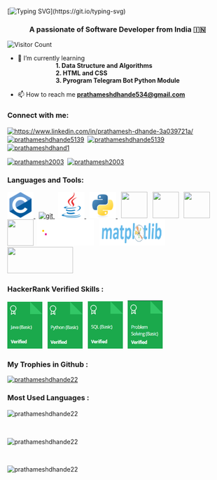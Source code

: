 

<br />

[![Typing SVG](https://readme-typing-svg.herokuapp.com?size=35&duration=6500&color=01F736&width=800&height=60&lines=Hii+There+%F0%9F%91%8B+%2C+It's+Me+Prathamesh+Dhande.;I+love+coding+in+Python+and+Java.;Welcome+%F0%9F%99%8F+To+My+Github+Profile.)](https://git.io/typing-svg)

<h3 align="center">A passionate of Software Developer from India 🇮🇳</h3>

![Visitor Count](https://profile-counter.glitch.me/{prathameshdhande22}/count.svg)

- 🌱 I’m currently learning </br>&nbsp;&nbsp;&nbsp;&nbsp;&nbsp;&nbsp;&nbsp;&nbsp;&nbsp;&nbsp;&nbsp;&nbsp;&nbsp;&nbsp;&nbsp;&nbsp;&nbsp;&nbsp;&nbsp;&nbsp;&nbsp;&nbsp;**1. Data Structure and Algorithms**</br>&nbsp;&nbsp;&nbsp;&nbsp;&nbsp;&nbsp;&nbsp;&nbsp;&nbsp;&nbsp;&nbsp;&nbsp;&nbsp;&nbsp;&nbsp;&nbsp;&nbsp;&nbsp;&nbsp;&nbsp;&nbsp;
**2. HTML and CSS** <br/>&nbsp;&nbsp;&nbsp;&nbsp;&nbsp;&nbsp;&nbsp;&nbsp;&nbsp;&nbsp;&nbsp;&nbsp;&nbsp;&nbsp;&nbsp;&nbsp;&nbsp;&nbsp;&nbsp;&nbsp;&nbsp;
**3. Pyrogram Telegram Bot Python Module**


- 📫 How to reach me **prathameshdhande534@gmail.com**

<h3 align="left">Connect with me:</h3>
<p align="left">
<a href="https://linkedin.com/in/prathamesh-dhande-3a039721a/" target="blank"><img align="center" src="https://img.shields.io/badge/LinkedIn-0077B5?style=for-the-badge&logo=linkedin&logoColor=white" alt="https://www.linkedin.com/in/prathamesh-dhande-3a039721a/" height="35" width="130" /></a>&nbsp;             
<a href="https://instagram.com/prathameshdhande5139" target="blank"><img align="center" src="https://img.shields.io/badge/Instagram-E4405F?style=for-the-badge&logo=instagram&logoColor=white" alt="prathameshdhande5139" height="35" width="150" /></a>&nbsp;
<a href="https://www.facebook.com/prathamesh.dhande.71/" target="blank"><img align="center" src="https://img.shields.io/badge/Facebook-1877F2?style=for-the-badge&logo=facebook&logoColor=white" alt="prathameshdhande5139" height="35" width="140" /></a>&nbsp;
<a href="https://www.hackerrank.com/prathameshdhand1" target="blank"><img align="center" src="https://img.shields.io/badge/-Hackerrank-2EC866?style=for-the-badge&logo=HackerRank&logoColor=white" alt="prathameshdhand1" height="35" width="150" /></a>&nbsp;

<a href="https://leetcode.com/prathamesh2003/" target="blank"><img align="center" src="https://img.shields.io/badge/-LeetCode-FFA116?style=for-the-badge&logo=LeetCode&logoColor=black" alt="prathamesh2003" height="35" width="140"/></a>&nbsp;
<a href="https://www.codechef.com/users/prathamesh2003" target="blank"><img align="center" src="https://img.shields.io/badge/Codechef-%23B92B27.svg?&style=for-the-badge&logo=Codechef&logoColor=white"  alt="prathamesh2003" height="35" width="140"/></a>
</p>

<h3 align="left">Languages and Tools:</h3>
<p align="left"> <a href="https://www.cprogramming.com/" target="_blank" rel="noreferrer"> <img src="https://raw.githubusercontent.com/devicons/devicon/master/icons/c/c-original.svg" alt="c" width="60" height="60"/> </a> &nbsp;
<a href="https://git-scm.com/" target="_blank" rel="noreferrer"> <img src="https://www.vectorlogo.zone/logos/git-scm/git-scm-icon.svg" alt="git" width="60" height="60"/> </a> &nbsp;
<a href="https://www.java.com" target="_blank" rel="noreferrer"><img src="https://raw.githubusercontent.com/devicons/devicon/master/icons/java/java-original.svg" alt="java" width="60" height="60"/> </a> &nbsp;
<a href="https://www.python.org" target="_blank" rel="noreferrer"> <img src="https://raw.githubusercontent.com/devicons/devicon/master/icons/python/python-original.svg" alt="python" width="60" height="60"/> </a>&nbsp;
<a href="https://code.visualstudio.com/" target="_blank" rel="noreferrer"> 
<img src="https://cdn.jsdelivr.net/gh/devicons/devicon/icons/vscode/vscode-original.svg" width="60" height="60" /></a>&nbsp;&nbsp;
<a href="https://www.mysql.com/" target="_blank" rel="noreferrer">
<img src="https://cdn.jsdelivr.net/gh/devicons/devicon/icons/mysql/mysql-original-wordmark.svg" width="60" height="60" /></a>&nbsp;&nbsp;
<a href="https://numpy.org/" target="_blank" rel="noreferrer">
<img src="https://cdn.jsdelivr.net/gh/devicons/devicon/icons/numpy/numpy-original.svg"  width="60" height="60" /></a>&nbsp;
<a href="https://www.adobe.com/products/premiere.html" target="_blank" rel="noreferrer"><img src="https://cdn.jsdelivr.net/gh/devicons/devicon/icons/premierepro/premierepro-original.svg" width="60" height="60"/></a>&nbsp;
<a href="https://pandas.pydata.org/docs/getting_started/index.html" target="_blank" rel="noreferrer"><img src="images/pandas_white.svg" width="130" height="60"/></a> &nbsp;
<a href="https://matplotlib.org/stable/api/index.html" target="_blank" rel="noreferrer"><img src="images/logo_dark.svg" width="150" height="60"/></a> &nbsp;
<a href="https://seaborn.pydata.org/api.html" target="_blank" rel="noreferrer"><img src="https://ucarecdn.com/95a55829-e0a1-45e3-ae74-4358ba66e4e3/" width="150" height="60"/></a> 
        
</p>
<h3>HackerRank Verified Skills :</h3>
<a href="https://www.hackerrank.com/certificates/ae5dbc2a7242" target="_blank"><img src="images/java.png" alt="java" width="80" ></a> &nbsp;
<a href="https://www.hackerrank.com/certificates/f936f83e707d" target="_blank"><img src="images/python.png" alt="java" width="80" ></a> &nbsp;
<a href="https://www.hackerrank.com/certificates/10858d06e504" target="_blank"><img src="images/sql.png" alt="java" width="80" ></a> &nbsp;
<a href="https://www.hackerrank.com/certificates/b91cefc0b310" target="_blank"><img src="images/problem_solving.png" alt="java" width="80" height="110" ></a>
</br>

<h3> My Trophies in Github :</h3>
<p align="left"> <a href="https://github.com/ryo-ma/github-profile-trophy"><img src="https://github-profile-trophy.vercel.app/?username=prathameshdhande22&theme=radical" alt="prathameshdhande22" /></a> </p>

<h3> Most Used Languages :</h3>
<p><img align="center" src="https://github-readme-stats.vercel.app/api/top-langs?username=prathameshdhande22&show_icons=true&locale=en&layout=compact&theme=highcontrast" alt="prathameshdhande22" /></p>
<br/>

<p><img align="center" src="https://github-readme-stats.vercel.app/api?username=prathameshdhande22&show_icons=true&locale=en&theme=highcontrast" alt="prathameshdhande22" /></p>
<br/>
<p><img align="center" src="https://github-readme-streak-stats.herokuapp.com/?user=prathameshdhande22&theme=highcontrast" alt="prathameshdhande22" /></p>
